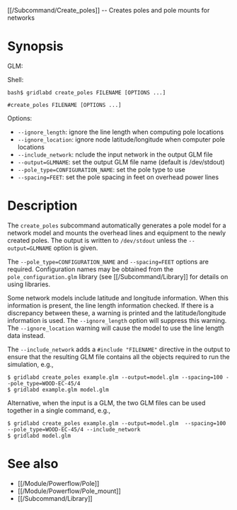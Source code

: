 [[/Subcommand/Create_poles]] -- Creates poles and pole mounts for networks

# Synopsis

GLM:

Shell:

~~~
bash$ gridlabd create_poles FILENAME [OPTIONS ...]
~~~

~~~
#create_poles FILENAME [OPTIONS ...]
~~~

Options:

* `--ignore_length`: ignore the line length when computing pole locations
* `--ignore_location`: ignore node latitude/longitude when computer pole locations
* `--include_network`: nclude the input network in the output GLM file
* `--output=GLMNAME`: set the output GLM file name (default is /dev/stdout)
* `--pole_type=CONFIGURATION_NAME`: set the pole type to use
* `--spacing=FEET`: set the pole spacing in feet on overhead power lines

# Description

The `create_poles` subcommand automatically generates a pole model for a network model and
mounts the overhead lines and equipment to the newly created poles.  The output is written to
`/dev/stdout` unless the `--output=GLMNAME` option is given.

The `--pole_type=CONFIGURATION_NAME` and `--spacing=FEET` options are required.  Configuration names
may be obtained from the `pole_configuration.glm` library (see [[/Subcommand/Library]] for details
on using libraries.

Some network models include latitude and longitude information.  When this information is present,
the line length information checked.  If there is a discrepancy between these, a warning is printed
and the latitude/longitude information is used.  The `--ignore_length` option will suppress this
warning. The `--ignore_location` warning will cause the model to use the line length data instead.

The `--include_network` adds a `#include "FILENAME"` directive in the output to ensure that the 
resulting GLM file contains all the objects required to run the simulation, e.g.,

~~~
$ gridlabd create_poles example.glm --output=model.glm --spacing=100 --pole_type=WOOD-EC-45/4
$ gridlabd example.glm model.glm
~~~

Alternative, when the input is a GLM, the two GLM files can be used together in a single command, e.g.,

~~~
$ gridlabd create_poles example.glm --output=model.glm  --spacing=100 --pole_type=WOOD-EC-45/4 --include_network
$ gridlabd model.glm
~~~

# See also

* [[/Module/Powerflow/Pole]]
* [[/Module/Powerflow/Pole_mount]]
* [[/Subcommand/Library]]

